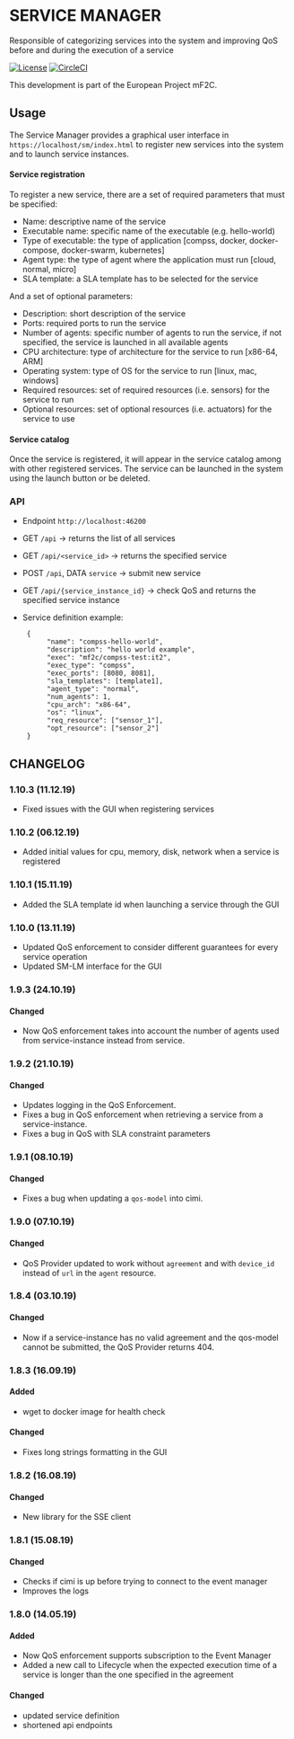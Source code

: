 # SERVICE MANAGER

Responsible of categorizing services into the system and improving QoS before and during the execution of a service

[![License](https://img.shields.io/badge/License-Apache%202.0-blue.svg)](https://opensource.org/licenses/Apache-2.0)
[![CircleCI](https://circleci.com/gh/mF2C/service-manager.svg?style=svg)](https://circleci.com/gh/mF2C/service-manager)

This development is part of the European Project mF2C.

## Usage

The Service Manager provides a graphical user interface in `https://localhost/sm/index.html` to register new services into the system and to launch service instances.

#### Service registration

To register a new service, there are a set of required parameters that must be specified:

- Name: descriptive name of the service
- Executable name: specific name of the executable (e.g. hello-world)
- Type of executable: the type of application [compss, docker, docker-compose, docker-swarm, kubernetes]
- Agent type: the type of agent where the application must run [cloud, normal, micro]
- SLA template: a SLA template has to be selected for the service

And a set of optional parameters:

- Description: short description of the service
- Ports: required ports to run the service
- Number of agents: specific number of agents to run the service, if not specified, the service is launched in all available agents
- CPU architecture: type of architecture for the service to run [x86-64, ARM]
- Operating system: type of OS for the service to run [linux, mac, windows]
- Required resources: set of required resources (i.e. sensors) for the service to run 
- Optional resources: set of optional resources (i.e. actuators) for the service to use

#### Service catalog

Once the service is registered, it will appear in the service catalog among with other registered services. The service can be launched in the system using the launch button or be deleted.

### API

- Endpoint `http://localhost:46200`
- GET `/api` -> returns the list of all services
- GET `/api/<service_id>` -> returns the specified service
- POST `/api`, DATA `service` -> submit new service
- GET `/api/{service_instance_id}` -> check QoS and returns the specified service instance
- Service definition example:

       {
            "name": "compss-hello-world",
            "description": "hello world example",
            "exec": "mf2c/compss-test:it2",
            "exec_type": "compss",
            "exec_ports": [8080, 8081],
            "sla_templates": [template1],
            "agent_type": "normal",
            "num_agents": 1,
            "cpu_arch": "x86-64",
            "os": "linux",
            "req_resource": ["sensor_1"],
            "opt_resource": ["sensor_2"]
       }


## CHANGELOG

### 1.10.3 (11.12.19)

 - Fixed issues with the GUI when registering services
 
### 1.10.2 (06.12.19)

 - Added initial values for cpu, memory, disk, network when a service is registered
 
### 1.10.1 (15.11.19)

 - Added the SLA template id when launching a service through the GUI
 
### 1.10.0 (13.11.19)

 - Updated QoS enforcement to consider different guarantees for every service operation
 - Updated SM-LM interface for the GUI

### 1.9.3 (24.10.19)

#### Changed

 - Now QoS enforcement takes into account the number of agents used from service-instance instead from service.
 
### 1.9.2 (21.10.19)

#### Changed

 - Updates logging in the QoS Enforcement.
 - Fixes a bug in QoS enforcement when retrieving a service from a service-instance.
 - Fixes a bug in QoS with SLA constraint parameters
 
### 1.9.1 (08.10.19)

#### Changed

 - Fixes a bug when updating a `qos-model` into cimi.

### 1.9.0 (07.10.19)

#### Changed

 - QoS Provider updated to work without `agreement` and with `device_id` instead of `url` in the `agent` resource.

### 1.8.4 (03.10.19)

#### Changed

 - Now if a service-instance has no valid agreement and the qos-model cannot be submitted, the QoS Provider returns 404.

### 1.8.3 (16.09.19)

#### Added

 - wget to docker image for health check
 
#### Changed

 - Fixes long strings formatting in the GUI
 
 
### 1.8.2 (16.08.19)

#### Changed

 - New library for the SSE client
 
 
### 1.8.1 (15.08.19)

#### Changed

 - Checks if cimi is up before trying to connect to the event manager
 - Improves the logs


### 1.8.0 (14.05.19)

#### Added

 - Now QoS enforcement supports subscription to the Event Manager
 - Added a new call to Lifecycle when the expected execution time of a service is longer than the one specified in the agreement

#### Changed

 - updated service definition
 - shortened api endpoints





